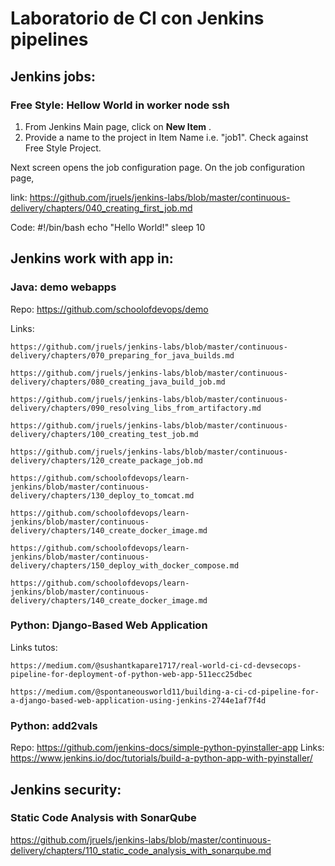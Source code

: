 # Laboratorio de CI con Jenkins pipelines

## Jenkins jobs:

### Free Style: Hellow World in worker node ssh

1. From Jenkins Main page, click on  **New Item** .
2. Provide a name to the project in Item Name i.e. "job1". Check against Free Style Project.

Next screen opens the job configuration page. On the job configuration page,

link: https://github.com/jruels/jenkins-labs/blob/master/continuous-delivery/chapters/040_creating_first_job.md

Code:
#!/bin/bash
echo "Hello World!"
sleep 10

## Jenkins work with app in:

### Java: demo webapps

Repo:
    https://github.com/schoolofdevops/demo

Links:

    https://github.com/jruels/jenkins-labs/blob/master/continuous-delivery/chapters/070_preparing_for_java_builds.md

    https://github.com/jruels/jenkins-labs/blob/master/continuous-delivery/chapters/080_creating_java_build_job.md

    https://github.com/jruels/jenkins-labs/blob/master/continuous-delivery/chapters/090_resolving_libs_from_artifactory.md

    https://github.com/jruels/jenkins-labs/blob/master/continuous-delivery/chapters/100_creating_test_job.md

    https://github.com/jruels/jenkins-labs/blob/master/continuous-delivery/chapters/120_create_package_job.md

    https://github.com/schoolofdevops/learn-jenkins/blob/master/continuous-delivery/chapters/130_deploy_to_tomcat.md

    https://github.com/schoolofdevops/learn-jenkins/blob/master/continuous-delivery/chapters/140_create_docker_image.md

    https://github.com/schoolofdevops/learn-jenkins/blob/master/continuous-delivery/chapters/150_deploy_with_docker_compose.md

    https://github.com/schoolofdevops/learn-jenkins/blob/master/continuous-delivery/chapters/140_create_docker_image.md

### Python: Django-Based Web Application

Links tutos:

    https://medium.com/@sushantkapare1717/real-world-ci-cd-devsecops-pipeline-for-deployment-of-python-web-app-511ecc25dbec

    https://medium.com/@spontaneousworld11/building-a-ci-cd-pipeline-for-a-django-based-web-application-using-jenkins-2744e1af7f4d


### Python: add2vals

Repo:
    https://github.com/jenkins-docs/simple-python-pyinstaller-app
Links:
    https://www.jenkins.io/doc/tutorials/build-a-python-app-with-pyinstaller/

## Jenkins security:

### Static Code Analysis with SonarQube

https://github.com/jruels/jenkins-labs/blob/master/continuous-delivery/chapters/110_static_code_analysis_with_sonarqube.md
